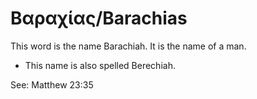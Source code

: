 # Βαραχίας/Barachias
This word is the name Barachiah. It is the name of a man.

* This name is also spelled Berechiah.

See: Matthew 23:35
